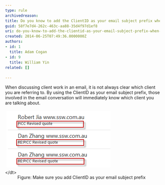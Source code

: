 ```yaml
---
type: rule
archivedreason: 
title: Do you know to add the ClientID as your email subject prefix when sending an email regarding a client?
guid: 58f7e7d4-262c-463c-aa88-35d4f97d1ef8
uri: do-you-know-to-add-the-clientid-as-your-email-subject-prefix-when-sending-an-email-regarding-a-client
created: 2014-06-25T07:49:36.0000000Z
authors:
- id: 1
  title: Adam Cogan
- id: 9
  title: William Yin
related: []

---
```


When discussing client work in an email, it is not always clear which client you are referring to. By using the ClientID as your email subject prefix, those involved in the email conversation will immediately know which client you are talking about.

<!--endintro-->
<dt style="border:none;"><img class="ssw-rteStyle-ImageArea" alt="Mmake sure you add ClientID as your email subject prefix" src="AddClientAsEmailSubjectPrefix.png" style="margin:5px;"><br>&lt;/dt&gt;<dd style="border:none;line-height:16px;">Figure: Make sure you add ClientID as your email subject prefix</dd>
